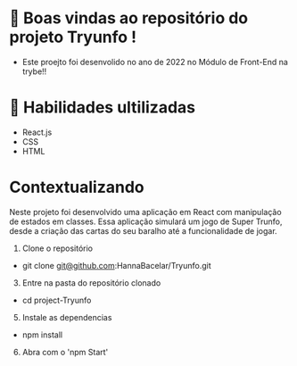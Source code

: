   
  #  📝 Boas vindas ao repositório do projeto Tryunfo !

- Este proejto foi desenvolido no ano de 2022 no Módulo de Front-End na trybe!!

# 🚦 Habilidades ultilizadas 
- React.js
- CSS
- HTML 

# Contextualizando
Neste projeto foi desenvolvido  uma aplicação em React com manipulação de estados em classes. Essa aplicação simulará um jogo de Super Trunfo, desde a criação das cartas do seu baralho até a funcionalidade de jogar.
  1. Clone o repositório
  - git  clone git@github.com:HannaBacelar/Tryunfo.git
  3. Entre na pasta do repositório clonado
  - cd project-Tryunfo
  5. Instale as dependencias 
   - npm install 
  6. Abra com o 'npm Start'
